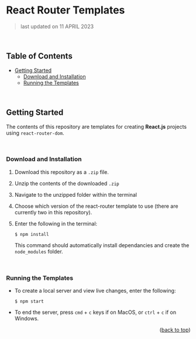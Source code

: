 # React Router Templates
> last updated on 11 APRIL 2023

<br>

## Table of Contents

<ul>
<li>
    <a href="#getting-started">Getting Started</a>
    <ul>
    <li><a href="#download-and-installation">Download and Installation</a></li>
    <li><a href="#running-the-templates">Running the Templates</a></li>
    </ul>
</li>
</ul>

<br>

## Getting Started

The contents of this repository are templates for creating **React.js** projects using `react-router-dom`.

<br>

### Download and Installation

1. Download this repository as a `.zip` file. 
2. Unzip the contents of the downloaded `.zip`
3. Navigate to the unzipped folder within the terminal
4. Choose which version of the react-router template to use (there are currently two in this repository).

5. Enter the following in the terminal:
    ```terminal
    $ npm install
    ```
    This command should automatically install dependancies and create the `node_modules` folder.

<br>

### Running the Templates
* To create a local server and view live changes, enter the following:
   ```terminal
   $ npm start
   ```
* To end the server, press `cmd` + `c` keys if on MacOS, or `ctrl` + `c` if on Windows.

<p align="right">(<a href="#readme-top">back to top</a>)</p>